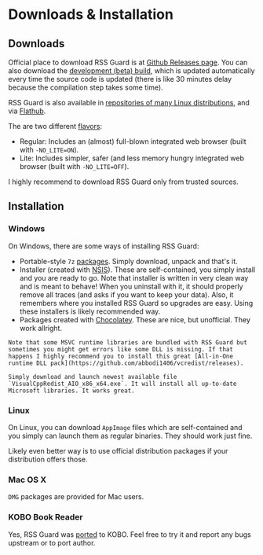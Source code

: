 Downloads & Installation
========================

## Downloads
Official place to download RSS Guard is at [Github Releases page](https://github.com/martinrotter/rssguard/releases). You can also download the [development (beta) build](https://github.com/martinrotter/rssguard/releases/tag/devbuild), which is updated automatically every time the source code is updated (there is like 30 minutes delay because the compilation step takes some time).

RSS Guard is also available in [repositories of many Linux distributions](https://repology.org/project/rssguard/versions), and via [Flathub](https://flathub.org/apps/search?q=rssguard).

The are two different [flavors](#features/browseradblock):
* Regular: Includes an (almost) full-blown integrated web browser (built with `-NO_LITE=ON`).
* Lite: Includes simpler, safer (and less memory hungry integrated web browser (built with `-NO_LITE=OFF`).

I highly recommend to download RSS Guard only from trusted sources.

## Installation
### Windows
On Windows, there are some ways of installing RSS Guard:
* Portable-style `7z` [packages](https://github.com/martinrotter/rssguard/releases). Simply download, unpack and that's it.
* Installer (created with [NSIS](https://nsis.sourceforge.io/Main_Page)). These are self-contained, you simply install and you are ready to go. Note that installer is written in very clean way and is meant to behave! When you uninstall with it, it should properly remove all traces (and asks if you want to keep your data). Also, it remembers where you installed RSS Guard so upgrades are easy. Using these installers is likely recommended way.
* Packages created with [Chocolatey](https://community.chocolatey.org/packages/rssguard). These are nice, but unofficial. They work allright.

```{attention}
Note that some MSVC runtime libraries are bundled with RSS Guard but sometimes you might get errors like some DLL is missing. If that happens I highly recommend you to install this great [All-in-One runtime DLL pack](https://github.com/abbodi1406/vcredist/releases).

Simply download and launch newest available file `VisualCppRedist_AIO_x86_x64.exe`. It will install all up-to-date Microsoft libraries. It works great.
```

### Linux
On Linux, you can download `AppImage` files which are self-contained and you simply can launch them as regular binaries. They should work just fine.

Likely even better way is to use official distribution packages if your distribution offers those.

### Mac OS X
`DMG` packages are provided for Mac users.

### KOBO Book Reader
Yes, RSS Guard was [ported](https://github.com/Szybet/rssguard-inkbox) to KOBO. Feel free to try it and report any bugs upstream or to port author.